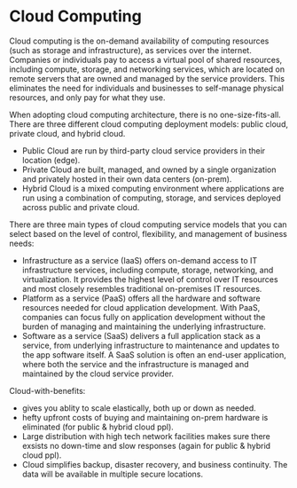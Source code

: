 # Cloud Computing 
Cloud computing is the on-demand availability of computing resources (such as storage and infrastructure), as services over the internet. Companies or individuals pay to access a virtual pool of shared resources, including compute, storage, and networking services, which are located on remote servers that are owned and managed by the service providers. This eliminates the need for individuals and businesses to self-manage physical resources, and only pay for what they use. 

When adopting cloud computing architecture, there is no one-size-fits-all. There are three different cloud computing deployment models: public cloud, private cloud, and hybrid cloud.
- Public Cloud are run by third-party cloud service providers in their location (edge). 
- Private Cloud are built, managed, and owned by a single organization and privately hosted in their own data centers (on-prem).
- Hybrid Cloud is a mixed computing environment where applications are run using a combination of computing, storage, and services deployed across public and private cloud.

There are three main types of cloud computing service models that you can select based on the level of control, flexibility, and management of business needs:
- Infrastructure as a service (IaaS) offers on-demand access to IT infrastructure services, including compute, storage, networking, and virtualization. It provides the highest level of control over IT resources and most closely resembles traditional on-premises IT resources.
- Platform as a service (PaaS) offers all the hardware and software resources needed for cloud application development. With PaaS, companies can focus fully on application development without the burden of managing and maintaining the underlying infrastructure.
- Software as a service (SaaS) delivers a full application stack as a service, from underlying infrastructure to maintenance and updates to the app software itself. A SaaS solution is often an end-user application, where both the service and the infrastructure is managed and maintained by the cloud service provider.

Cloud-with-benefits: 
- gives you ablity to scale elastically, both up or down as needed.
- hefty upfront costs of buying and maintaining on-prem hardware is eliminated (for public & hybrid  cloud ppl).
- Large distribution with high tech network facilities makes sure there exsists no down-time and slow responses (again for public & hybrid cloud ppl).  
- Cloud simplifies backup, disaster recovery, and business continuity. The data will be available in multiple secure locations.
